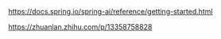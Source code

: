 

https://docs.spring.io/spring-ai/reference/getting-started.html



https://zhuanlan.zhihu.com/p/13358758828